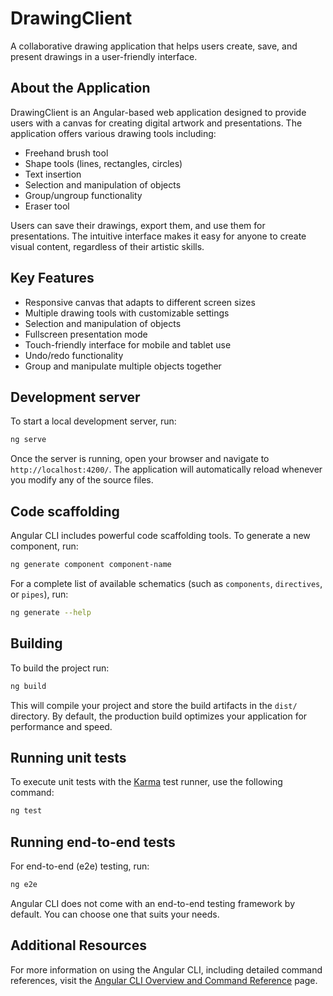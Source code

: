 # DrawingClient

A collaborative drawing application that helps users create, save, and present drawings in a user-friendly interface.

## About the Application

DrawingClient is an Angular-based web application designed to provide users with a canvas for creating digital artwork and presentations. The application offers various drawing tools including:

- Freehand brush tool
- Shape tools (lines, rectangles, circles)
- Text insertion
- Selection and manipulation of objects
- Group/ungroup functionality
- Eraser tool

Users can save their drawings, export them, and use them for presentations. The intuitive interface makes it easy for anyone to create visual content, regardless of their artistic skills.

## Key Features

- Responsive canvas that adapts to different screen sizes
- Multiple drawing tools with customizable settings
- Selection and manipulation of objects
- Fullscreen presentation mode
- Touch-friendly interface for mobile and tablet use
- Undo/redo functionality
- Group and manipulate multiple objects together

## Development server

To start a local development server, run:

```bash
ng serve
```

Once the server is running, open your browser and navigate to `http://localhost:4200/`. The application will automatically reload whenever you modify any of the source files.

## Code scaffolding

Angular CLI includes powerful code scaffolding tools. To generate a new component, run:

```bash
ng generate component component-name
```

For a complete list of available schematics (such as `components`, `directives`, or `pipes`), run:

```bash
ng generate --help
```

## Building

To build the project run:

```bash
ng build
```

This will compile your project and store the build artifacts in the `dist/` directory. By default, the production build optimizes your application for performance and speed.

## Running unit tests

To execute unit tests with the [Karma](https://karma-runner.github.io) test runner, use the following command:

```bash
ng test
```

## Running end-to-end tests

For end-to-end (e2e) testing, run:

```bash
ng e2e
```

Angular CLI does not come with an end-to-end testing framework by default. You can choose one that suits your needs.

## Additional Resources

For more information on using the Angular CLI, including detailed command references, visit the [Angular CLI Overview and Command Reference](https://angular.dev/tools/cli) page.
